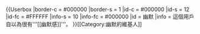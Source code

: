 {{Userbox
  |border-c = #000000
  |border-s = 1
  |id-c     = #000000
  |id-s     = 12
  |id-fc    = #FFFFFF
  |info-s   = 10
  |info-fc  = #000000 
  |id       = 幽默
  |info     = 這個用戶自以為很有'''[[幽默感]]'''。
}}[[Category:幽默的維基人]]